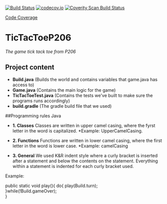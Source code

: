 [![Build Status](https://travis-ci.org/P-206/TicTacToeP206.svg?branch=master)](https://travis-ci.org/P-206/TicTacToeP206)
[![codecov.io](https://codecov.io/github/P-206/TicTacToeP206/coverage.svg?branch=master)](https://codecov.io/github/P-206/TicTacToeP206?branch=master)
<a href="https://scan.coverity.com/projects/P-206-TicTacToeP206"><img alt="Coverity Scan Build Status" src="https://scan.coverity.com/projects/6761/badge.svg"/></a>


<a href="https://codecov.io/github/P-206/TicTacToeP206">Code Coverage</a>


# TicTacToeP206
*The game tick tack toe from P206*

## Project content
- **Build.java** (Builds the world and contains variables that game.java has access to)
- **Game.java** (Contains the main logic for the game)
- **TicTacToeTest.java** (Contains the tests we've built to make sure the programs runs accordingly)
- **build.gradle** (The gradle build file that we used)

##Programming rules
Java

- **1. Classes**
Classes are written in upper camel casing, where the fyrst letter in the word is capitalized.
*Example: UpperCamelCasing.

- **2. Functions**
Functions are written in lower camel casing, where the first letter in the word is lower case.
*Example: camelCasing

- **3. General**
We used K&R indent style where a curly bracket is inserted after a statement and below the contents on the statement. Everything within a statement is indented for each curly bracket used.

Example:

public static void play(){
	do{	
		play(Build.turn);		
	}while(!Build.gameOver);	
}


